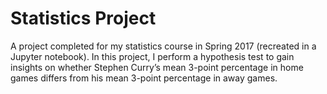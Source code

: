 # Statistics Project
A project completed for my statistics course in Spring 2017 (recreated in a Jupyter notebook). In this project, I perform a hypothesis test to gain insights on whether Stephen Curry’s mean 3-point percentage in home games differs from his mean 3-point percentage in away games.
